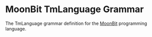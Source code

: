 # MoonBit TmLanguage Grammar

The TmLanguage grammar definition for the [MoonBit](https://www.moonbitlang.com) programming language.
